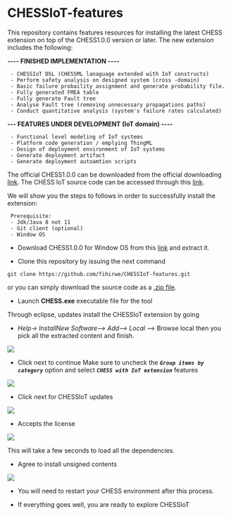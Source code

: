 # CHESSIoT-features

This repository contains features resources for installing the latest CHESS extension on top of the CHESS1.0.0 version or later. 
The new extension includes the following:

   **---- FINISHED IMPLEMENTATION ----**
   
     - CHESSIoT DSL (CHESSML lanaguage extended with IoT constructs)
     - Perform safety analysis on designed system (cross -domain) 
     - Basic failure probaility assignment and generate probability file.
     - Fully generated FMEA table
     - Fully generate Fault tree
     - Analyse Fault tree (removing unnecessary propagations paths)
     - Conduct quantitative analysis (system's failure rates calculated)
     
   **--- FEATURES UNDER DEVELOPMENT (IoT domain) ----**
   
     - Functional level modeling of IoT systems
     - Platform code generation / emplying ThingML
     - Design of deployment environment of IoT systems
     - Generate deployment artifact
     - Generate deployment autoamtion scripts

The official CHESS1.0.0 can be downloaded from the official downloading [link](https://www.eclipse.org/chess/download.html). The CHESS IoT source code can be accessed through this [link](https://github.com/fihirwe/CHESSIoTplugins_FMEAFTA).

We will show you the steps to follows in order to successfully install the extension:

     Prerequisite: 
     - Jdk/Java 8 not 11
     - Git client (optional)
     - Window OS

- Download CHESS1.0.0 for Window OS from this [link](https://download.eclipse.org/chess/core/releases/1.0.0/CHESS-1.0.0-win32.win32.x86_64.zip) and extract it.

- Clone this repository by issuing the next command
   
``git clone https://github.com/fihirwe/CHESSIoT-features.git``
 
 or you can simply download the source code as a [.zip file](https://github.com/fihirwe/CHESSIoT-features/archive/refs/heads/master.zip).
 
- Launch **CHESS.exe** executable file for the tool

Through eclipse, updates install the CHESSIoT extension by going 
 -  _Help-> InstallNew Software--> Add--> Local -->_ Browse local then you pick all the extracted content and finish.  

![](https://github.com/fihirwe/Readme-resources/blob/main/Install%20CHESSIoT/browse.PNG)

- Click next to continue
Make sure to uncheck the **_`` Group items by category ``_** option and select **_``CHESS with IoT extension``_** features

![](https://github.com/fihirwe/Readme-resources/blob/main/Install%20CHESSIoT/Select%20CHESSIoT.PNG)

- Click next for CHESSIoT updates

![](https://github.com/fihirwe/Readme-resources/blob/main/Install%20CHESSIoT/update.PNG)

- Accepts the license 

![](https://github.com/fihirwe/Readme-resources/blob/main/Install%20CHESSIoT/accept.PNG)

This will take a few seconds to load all the dependencies.
- Agree to install unsigned contents
 
![](https://github.com/fihirwe/Readme-resources/blob/main/Install%20CHESSIoT/last.PNG)

- You will need to restart your CHESS environment after this process.

- If everything goes well, you are ready to explore CHESSIoT
